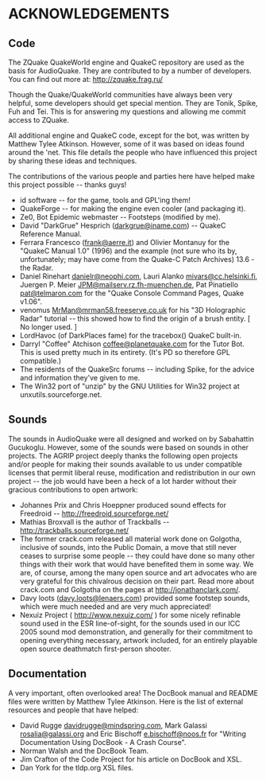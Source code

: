 ACKNOWLEDGEMENTS
================

Code
----

The ZQuake QuakeWorld engine and QuakeC repository are used as the basis
for AudioQuake. They are contributed to by a number of developers. You
can find out more at: http://zquake.frag.ru/

Though the Quake/QuakeWorld communities have always been very helpful,
some developers should get special mention. They are Tonik, Spike, Fuh
and Tei. This is for answering my questions and allowing me commit
access to ZQuake.

All additional engine and QuakeC code, except for the bot, was written
by Matthew Tylee Atkinson. However, some of it was based on ideas found
around the 'net. This file details the people who have influenced this
project by sharing these ideas and techniques.

The contributions of the various people and parties here have helped
make this project possible -- thanks guys!

-   id software -- for the game, tools and GPL'ing them!
-   QuakeForge -- for making the engine even cooler (and packaging it).
-   Ze0, Bot Epidemic webmaster -- Footsteps (modified by me).
-   David "DarkGrue" Hesprich (darkgrue@iname.com) -- QuakeC Reference
    Manual.
-   Ferrara Francesco (frank@aerre.it) and Olivier Montanuy for the
    "QuakeC Manual 1.0" (1996) and the example (not sure who its by,
    unfortunately; may have come from the Quake-C Patch Archives) 13.6 -
    the Radar.
-   Daniel Rinehart <danielr@neophi.com>, Lauri Alanko
    <mivars@cc.helsinki.fi>, Juergen P. Meier
    <JPM@mailserv.rz.fh-muenchen.de>, Pat Pinatiello <pat@telmaron.com>
    for the "Quake Console Command Pages, Quake v1.06".
-   venomus <MrMan@mrman58.freeserve.co.uk> for his "3D Holographic
    Radar" tutorial -- this showed how to find the origin of a brush
    entity. [ No longer used. ]
-   LordHavoc (of DarkPlaces fame) for the tracebox() QuakeC built-in.
-   Darryl "Coffee" Atchison <coffee@planetquake.com> for the Tutor Bot.
    This is used pretty much in its entirety. (It's PD so therefore GPL
    compatible.)
-   The residents of the QuakeSrc forums -- including Spike, for the
    advice and information they've given to me.
-   The Win32 port of "unzip" by the GNU Utilities for Win32 project at
    unxutils.sourceforge.net.

Sounds
------

The sounds in AudioQuake were all designed and worked on by Sabahattin
Gucukoglu. However, some of the sounds were based on sounds in other
projects. The AGRIP project deeply thanks the following open projects
and/or people for making their sounds available to us under compatible
licenses that permit liberal reuse, modification and redistribution in
our own project -- the job would have been a heck of a lot harder
without their gracious contributions to open artwork:

-   Johannes Prix and Chris Hoeppner produced sound effects for
    Freedroid -- http://freedroid.sourceforge.net/
-   Mathias Broxvall is the author of Trackballs --
    http://trackballs.sourceforge.net/
-   The former crack.com released all material work done on Golgotha,
    inclusive of sounds, into the Public Domain, a move that still never
    ceases to surprise some people -- they could have done so many other
    things with their work that would have benefited them in some way.
    We are, of course, among the many open source and art advocates who
    are very grateful for this chivalrous decision on their part. Read
    more about crack.com and Golgotha on the pages at
    http://jonathanclark.com/.
-   Davy loots (davy.loots@lenaers.com) provided some footstep sounds,
    which were much needed and are very much appreciated!
-   Nexuiz Project ( http://www.nexuiz.com/ ) for some nicely refinable
    sound used in the ESR line-of-sight, for the sounds used in our ICC
    2005 sound mod demonstration, and generally for their commitment to
    opening everything necessary, artwork included, for an entirely
    playable open source deathmatch first-person shooter.

Documentation
-------------

A very important, often overlooked area! The DocBook manual and README
files were written by Matthew Tylee Atkinson. Here is the list of
external resources and people that have helped:

-   David Rugge <davidrugge@mindspring.com>, Mark Galassi
    <rosalia@galassi.org> and Eric Bischoff <e.bischoff@noos.fr> for
    "Writing Documentation Using DocBook - A Crash Course".
-   Norman Walsh and the DocBook Team.
-   Jim Crafton of the Code Project for his article on DocBook and XSL.
-   Dan York for the tldp.org XSL files.

